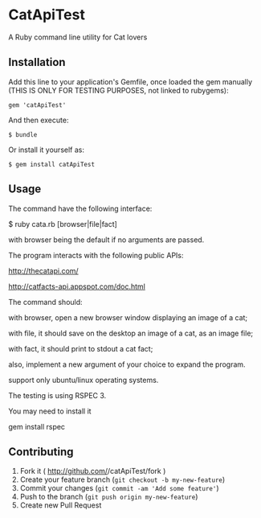 # CatApiTest

A Ruby command line utility for Cat lovers

## Installation

Add this line to your application's Gemfile, once loaded the gem manually (THIS IS ONLY FOR TESTING PURPOSES, not linked to rubygems):

    gem 'catApiTest'

And then execute:

    $ bundle

Or install it yourself as:

    $ gem install catApiTest

## Usage

The command  have the following interface:

$ ruby cata.rb [browser|file|fact]

with browser being the default if no arguments are passed.

The program  interacts with the following public APIs:

http://thecatapi.com/

http://catfacts-api.appspot.com/doc.html

The command should:

with browser, open a new browser window displaying an image of a cat;

with file, it should save on the desktop an image of a cat, as an image file;

with fact, it should print to stdout a cat fact;

also, implement a new argument of your choice to expand the program.

support only ubuntu/linux operating systems.

The testing is using RSPEC 3.

You may need to install it

gem install rspec


## Contributing

1. Fork it ( http://github.com/<my-github-username>/catApiTest/fork )
2. Create your feature branch (`git checkout -b my-new-feature`)
3. Commit your changes (`git commit -am 'Add some feature'`)
4. Push to the branch (`git push origin my-new-feature`)
5. Create new Pull Request
